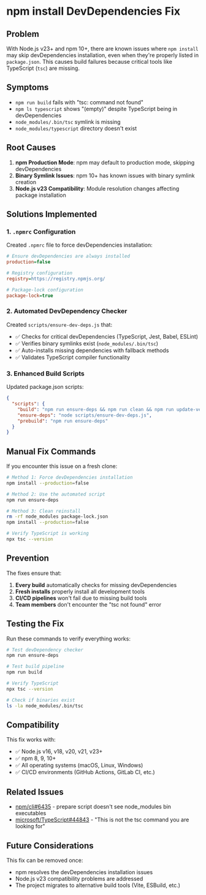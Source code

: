 # npm install DevDependencies Fix

## Problem

With Node.js v23+ and npm 10+, there are known issues where `npm install` may skip devDependencies installation, even when they're properly listed in `package.json`. This causes build failures because critical tools like TypeScript (`tsc`) are missing.

## Symptoms

- `npm run build` fails with "tsc: command not found"
- `npm ls typescript` shows "(empty)" despite TypeScript being in devDependencies
- `node_modules/.bin/tsc` symlink is missing
- `node_modules/typescript` directory doesn't exist

## Root Causes

1. **npm Production Mode**: npm may default to production mode, skipping devDependencies
2. **Binary Symlink Issues**: npm 10+ has known issues with binary symlink creation
3. **Node.js v23 Compatibility**: Module resolution changes affecting package installation

## Solutions Implemented

### 1. `.npmrc` Configuration
Created `.npmrc` file to force devDependencies installation:

```ini
# Ensure devDependencies are always installed
production=false

# Registry configuration
registry=https://registry.npmjs.org/

# Package-lock configuration
package-lock=true
```

### 2. Automated DevDependency Checker
Created `scripts/ensure-dev-deps.js` that:

- ✅ Checks for critical devDependencies (TypeScript, Jest, Babel, ESLint)
- ✅ Verifies binary symlinks exist (`node_modules/.bin/tsc`)
- ✅ Auto-installs missing dependencies with fallback methods
- ✅ Validates TypeScript compiler functionality

### 3. Enhanced Build Scripts
Updated package.json scripts:

```json
{
  "scripts": {
    "build": "npm run ensure-deps && npm run clean && npm run update-version && npm run build:tsx",
    "ensure-deps": "node scripts/ensure-dev-deps.js",
    "prebuild": "npm run ensure-deps"
  }
}
```

## Manual Fix Commands

If you encounter this issue on a fresh clone:

```bash
# Method 1: Force devDependencies installation
npm install --production=false

# Method 2: Use the automated script
npm run ensure-deps

# Method 3: Clean reinstall
rm -rf node_modules package-lock.json
npm install --production=false

# Verify TypeScript is working
npx tsc --version
```

## Prevention

The fixes ensure that:

1. **Every build** automatically checks for missing devDependencies
2. **Fresh installs** properly install all development tools
3. **CI/CD pipelines** won't fail due to missing build tools
4. **Team members** don't encounter the "tsc not found" error

## Testing the Fix

Run these commands to verify everything works:

```bash
# Test devDependency checker
npm run ensure-deps

# Test build pipeline
npm run build

# Verify TypeScript
npx tsc --version

# Check if binaries exist
ls -la node_modules/.bin/tsc
```

## Compatibility

This fix works with:
- ✅ Node.js v16, v18, v20, v21, v23+
- ✅ npm 8, 9, 10+
- ✅ All operating systems (macOS, Linux, Windows)
- ✅ CI/CD environments (GitHub Actions, GitLab CI, etc.)

## Related Issues

- [npm/cli#6435](https://github.com/npm/cli/issues/6435) - prepare script doesn't see node_modules bin executables
- [microsoft/TypeScript#44843](https://github.com/microsoft/TypeScript/issues/44843) - "This is not the tsc command you are looking for"

## Future Considerations

This fix can be removed once:
- npm resolves the devDependencies installation issues
- Node.js v23 compatibility problems are addressed
- The project migrates to alternative build tools (Vite, ESBuild, etc.)
